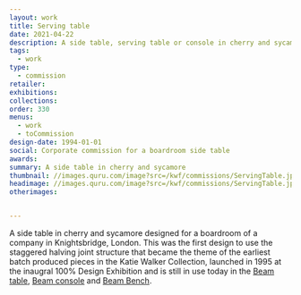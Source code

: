 ```yaml
---
layout: work
title: Serving table
date: 2021-04-22
description: A side table, serving table or console in cherry and sycamore
tags:
  - work
type:
  - commission
retailer:
exhibitions:
collections:
order: 330
menus:
  - work
  - toCommission
design-date: 1994-01-01
social: Corporate commission for a boardroom side table
awards:
summary: A side table in cherry and sycamore
thumbnail: //images.quru.com/image?src=/kwf/commissions/ServingTable.jpg&right=0.97188&left=0.04688&width=175&height=175&fill=auto
headimage: //images.quru.com/image?src=/kwf/commissions/ServingTable.jpg
otherimages:


---
```

A side table in cherry and sycamore designed for a boardroom of a company in Knightsbridge, London. This was the first design to use the staggered halving joint structure that became the theme of the earliest batch produced pieces in the Katie Walker Collection, launched in 1995 at the inaugral 100% Design Exhibition and is still in use today in the [Beam table](/furniture/beamtable.html "Beam table"), [Beam console](/furniture/beamconsole.html "Beam console") and [Beam Bench](/furniture/beambench.html "Beam bench").
